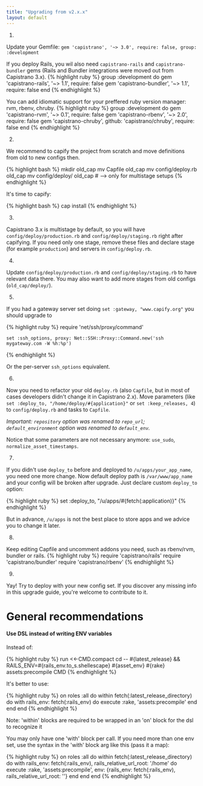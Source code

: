 ```yaml
---
title: "Upgrading from v2.x.x"
layout: default
---
```


1.
  Update your Gemfile: `gem 'capistrano', '~> 3.0', require: false, group: :development`


  If you deploy Rails, you wil also need `capistrano-rails` and `capistrano-bundler` gems (Rails and Bundler integrations were moved out from Capistrano 3.x).
  {% highlight ruby %}
    group :development do
      gem 'capistrano-rails',   '~> 1.1', require: false
      gem 'capistrano-bundler', '~> 1.1', require: false
    end
  {% endhighlight %}

  You can add idiomatic support for your preffered ruby version manager: rvm, rbenv, chruby.
  {% highlight ruby %}
    group :development do
      gem 'capistrano-rvm',   '~> 0.1', require: false
      gem 'capistrano-rbenv', '~> 2.0', require: false
      gem 'capistrano-chruby', github: 'capistrano/chruby', require: false
    end
  {% endhighlight %}

2.
  We recommend to capify the project from scratch and move definitions from old to new configs then.

  {% highlight bash %}
    mkdir old_cap
    mv Capfile old_cap
    mv config/deploy.rb old_cap
    mv config/deploy/ old_cap # --> only for multistage setups
  {% endhighlight %}

  It's time to capify:

  {% highlight bash %}
    cap install
  {% endhighlight %}

3.
  Capistrano 3.x is multistage by default, so you will have `config/deploy/production.rb` and `config/deploy/staging.rb` right after capifying.
  If you need only one stage, remove these files and declare stage (for example `production`) and servers in `config/deploy.rb`.

4.
  Update `config/deploy/production.rb` and `config/deploy/staging.rb` to have relevant data there. You may also want to add more stages from old configs (`old_cap/deploy/`).

5.
  If you had a gateway server set doing `set :gateway, "www.capify.org"` you should upgrade to

  {% highlight ruby %}
    require 'net/ssh/proxy/command'

    set :ssh_options, proxy: Net::SSH::Proxy::Command.new('ssh mygateway.com -W %h:%p')
  {% endhighlight %}

  Or the per-server `ssh_options` equivalent.

6.
  Now you need to refactor your old `deploy.rb` (also `Capfile`, but in most of cases developers didn't change it in Capistrano 2.x). Move parameters (like `set :deploy_to, "/home/deploy/#{application}"` or `set :keep_releases, 4`) to `config/deploy.rb` and tasks to `Capfile`.

  *Important: `repository` option was renamed to `repo_url`; `default_environment` option was renamed to `default_env`.*


  Notice that some parameters are not necessary anymore: `use_sudo`, `normalize_asset_timestamps`.

7.
  If you didn't use `deploy_to` before and deployed to `/u/apps/your_app_name`, you need one more change. Now default deploy path is `/var/www/app_name` and your config will be broken after upgrade. Just declare custom `deploy_to` option:

  {% highlight ruby %}
    set :deploy_to, "/u/apps/#{fetch(:application)}"
  {% endhighlight %}

  But in advance, `/u/apps` is not the best place to store apps and we advice you to change it later.

8.
  Keep editing Capfile and uncomment addons you need, such as rbenv/rvm, bundler or rails.
  {% highlight ruby %}
    require 'capistrano/rails'
    require 'capistrano/bundler'
    require 'capistrano/rbenv'
  {% endhighlight %}

9.
  Yay! Try to deploy with your new config set. If you discover any missing info in this upgrade guide, you're welcome to contribute to it.

# General recommendations

#### Use DSL instead of writing ENV variables

Instead of:

{% highlight ruby %}
  run <<-CMD.compact
    cd -- #{latest_release} &&
    RAILS_ENV=#{rails_env.to_s.shellescape} #{asset_env} #{rake} assets:precompile
  CMD
{% endhighlight %}

It's better to use:

{% highlight ruby %}
  on roles :all do
    within fetch(:latest_release_directory) do
      with rails_env: fetch(:rails_env) do
        execute :rake, 'assets:precompile'
      end
    end
  end
{% endhighlight %}

Note: 'within' blocks are required to be wrapped in an 'on' block for the dsl to recognize it

You may only have one 'with' block per call. If you need more than one env set, use the syntax in the 'with' block arg like this (pass it a map):

{% highlight ruby %}
  on roles :all do
    within fetch(:latest_release_directory) do
      with rails_env: fetch(:rails_env), rails_relative_url_root: '/home' do
        execute :rake, 'assets:precompile', env: {rails_env: fetch(:rails_env), rails_relative_url_root: ''}
      end
    end
  end
{% endhighlight %}
